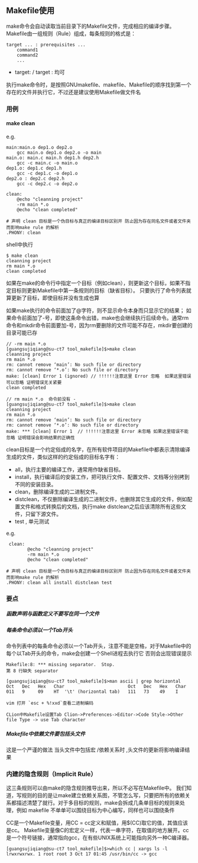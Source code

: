 ## Makefile使用

make命令会自动读取当前目录下的Makefile文件，完成相应的编译步骤。Makefile由一组规则（Rule）组成，每条规则的格式是：

    target ... : prerequisites ... 
        command1
        command2
        ...

 - target: / target : 均可
        
执行make命令时，是按照GNUmakefile、makefile、Makefile的顺序找到第一个存在的文件并执行它，不过还是建议使用Makefile做文件名
        
### 用例

#### make clean

e.g.

    main:main.o dep1.o dep2.o
    	gcc main.o dep1.o dep2.o -o main
    main.o: main.c main.h dep1.h dep2.h
    	gcc -c main.c -o main.o
    dep1.o: dep1.c dep1.h
    	gcc -c dep1.c -o dep1.o
    dep2.o : dep2.c dep2.h
    	gcc -c dep2.c -o dep2.o
    
    clean:
    	@echo "cleanning project"
    	-rm main *.o
    	@echo "clean completed"
    
    # 声明 clean 目标是一个伪目标与真正的编译目标区别开 防止因为存在同名文件或者文件夹而影响make rule 的解析 
    .PHONY: clean
    
shell中执行
    
    $ make clean 
    cleanning project
    rm main *.o
    clean completed
    
如果在make的命令行中指定一个目标（例如clean），则更新这个目标，如果不指定目标则更新Makefile中第一条规则的目标（缺省目标）。
只要执行了命令列表就算更新了目标，即使目标并没有生成也算

如果make执行的命令前面加了@字符，则不显示命令本身而只显示它的结果；
如果命令前面加了-号，即使这条命令出错，make也会继续执行后续命令。通常rm命令和mkdir命令前面要加-号，因为rm要删除的文件可能不存在，mkdir要创建的目录可能已存

    // -rm main *.o 
    [guangsujiqiang@su-ct7 tool_makefile]$>make clean
    cleanning project
    rm main *.o
    rm: cannot remove ‘main’: No such file or directory
    rm: cannot remove ‘*.o’: No such file or directory
    make: [clean] Error 1 (ignored) // !!!!!!注意这里 Error 忽略  如果这里错误可以忽略 证明错误无关紧要
    clean completed
    
    // rm main *.o  命令前没有 - 
    [guangsujiqiang@su-ct7 tool_makefile]$>make clean
    cleanning project
    rm main *.o
    rm: cannot remove ‘main’: No such file or directory
    rm: cannot remove ‘*.o’: No such file or directory
    make: *** [clean] Error 1  // !!!!!!注意这里 Error 未忽略 如果这里错误不能忽略 证明错误会影响结果的正确性

clean目标是一个约定俗成的名字，在所有软件项目的Makefile中都表示清除编译生成的文件，类似这样的约定俗成的目标名字有：

 - all，执行主要的编译工作，通常用作缺省目标。
 - install，执行编译后的安装工作，把可执行文件、配置文件、文档等分别拷到不同的安装目录。
 - clean，删除编译生成的二进制文件。
 - distclean，不仅删除编译生成的二进制文件，也删除其它生成的文件，例如配置文件和格式转换后的文档，执行make distclean之后应该清除所有这些文件，只留下源文件。
 - test , 单元测试
 
e.g.

     clean:
        	@echo "cleanning project"
        	-rm main *.o
        	@echo "clean completed"
        
    # 声明 clean 目标是一个伪目标与真正的编译目标区别开 防止因为存在同名文件或者文件夹而影响make rule 的解析 
    .PHONY: clean all install distclean test
    
    
### 要点

##### 函数声明与函数定义不要写在同一个文件
##### 每条命令必须以一个Tab开头

命令列表中的每条命令必须以一个Tab开头，注意不能是空格，对于Makefile中的每个以Tab开头的命令，make会创建一个Shell进程去执行它
否则会出现错误提示 
   
    Makefile:8: *** missing separator.  Stop.  
    第 8 行缺失 separator
 
    [guangsujiqiang@su-ct7 tool_makefile]$>man ascii | grep horizontal
    Oct   Dec   Hex   Char                        Oct   Dec   Hex   Char
    011   9     09    HT  '\t' (horizontal tab)   111   73    49    I
    
    vim 打开 `esc + %!xxd`查看二进制编码   
    
    CLion中Makefile设置Tab Clion->Preferences->Editor->Code Style->Other file Type -> use Tab character
    
##### Makefile中依赖文件要包括头文件 

这是一个严谨的做法 当头文件中包括宏 /依赖关系时  ,头文件的更新将影响编译结果

### 内建的隐含规则（Implicit Rule）

这三条规则可以由make的隐含规则推导出来，所以不必写在Makefile中。
我们知道，写规则的目的是让make建立依赖关系图，不管怎么写，只要把所有的依赖关系都描述清楚了就行。对于多目标的规则，make会拆成几条单目标的规则来处理，例如
makefile 不单单可以围绕目标为中心编写，同样也可以围绕条件


CC是一个Makefile变量，用CC = cc定义和赋值，用$(CC)取它的值，其值应该是cc。
Makefile变量像C的宏定义一样，代表一串字符，在取值的地方展开。cc是一个符号链接，通常指向gcc，在有些UNIX系统上可能指向另外一种C编译器。

    [guangsujiqiang@su-ct7 tool_makefile]$>which cc | xargs ls -l 
    lrwxrwxrwx. 1 root root 3 Oct 17 01:45 /usr/bin/cc -> gcc
